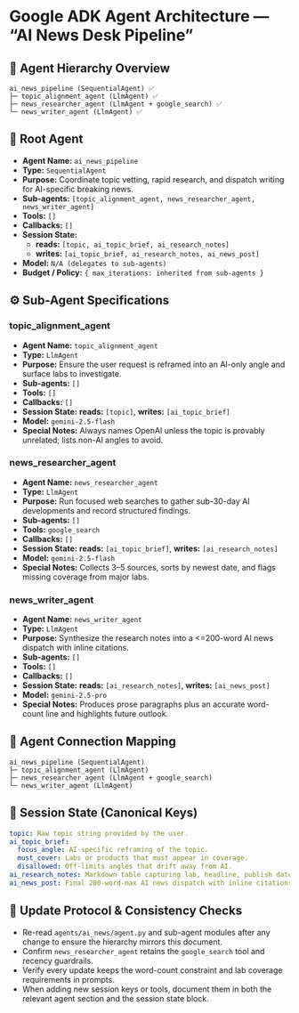 # Google ADK Agent Architecture — “AI News Desk Pipeline”

## 🧭 Agent Hierarchy Overview

```
ai_news_pipeline (SequentialAgent) ✅
├─ topic_alignment_agent (LlmAgent) ✅
├─ news_researcher_agent (LlmAgent + google_search) ✅
└─ news_writer_agent (LlmAgent) ✅
```

## 🧠 Root Agent

* **Agent Name:** `ai_news_pipeline`
* **Type:** `SequentialAgent`
* **Purpose:** Coordinate topic vetting, rapid research, and dispatch writing for AI-specific breaking news.
* **Sub-agents:** `[topic_alignment_agent, news_researcher_agent, news_writer_agent]`
* **Tools:** `[]`
* **Callbacks:** `[]`
* **Session State:**
  - **reads:** `[topic, ai_topic_brief, ai_research_notes]`
  - **writes:** `[ai_topic_brief, ai_research_notes, ai_news_post]`
* **Model:** `N/A (delegates to sub-agents)`
* **Budget / Policy:** `{ max_iterations: inherited from sub-agents }`

## ⚙️ Sub-Agent Specifications

### topic_alignment_agent

* **Agent Name:** `topic_alignment_agent`
* **Type:** `LlmAgent`
* **Purpose:** Ensure the user request is reframed into an AI-only angle and surface labs to investigate.
* **Sub-agents:** `[]`
* **Tools:** `[]`
* **Callbacks:** `[]`
* **Session State:** **reads:** `[topic]`, **writes:** `[ai_topic_brief]`
* **Model:** `gemini-2.5-flash`
* **Special Notes:** Always names OpenAI unless the topic is provably unrelated; lists non-AI angles to avoid.

### news_researcher_agent

* **Agent Name:** `news_researcher_agent`
* **Type:** `LlmAgent`
* **Purpose:** Run focused web searches to gather sub-30-day AI developments and record structured findings.
* **Sub-agents:** `[]`
* **Tools:** `google_search`
* **Callbacks:** `[]`
* **Session State:** **reads:** `[ai_topic_brief]`, **writes:** `[ai_research_notes]`
* **Model:** `gemini-2.5-flash`
* **Special Notes:** Collects 3–5 sources, sorts by newest date, and flags missing coverage from major labs.

### news_writer_agent

* **Agent Name:** `news_writer_agent`
* **Type:** `LlmAgent`
* **Purpose:** Synthesize the research notes into a <=200-word AI news dispatch with inline citations.
* **Sub-agents:** `[]`
* **Tools:** `[]`
* **Callbacks:** `[]`
* **Session State:** **reads:** `[ai_research_notes]`, **writes:** `[ai_news_post]`
* **Model:** `gemini-2.5-pro`
* **Special Notes:** Produces prose paragraphs plus an accurate word-count line and highlights future outlook.

## 🔗 Agent Connection Mapping

```
ai_news_pipeline (SequentialAgent)
├─ topic_alignment_agent (LlmAgent)
├─ news_researcher_agent (LlmAgent + google_search)
└─ news_writer_agent (LlmAgent)
```

## 🧱 Session State (Canonical Keys)

```yaml
topic: Raw topic string provided by the user.
ai_topic_brief:
  focus_angle: AI-specific reframing of the topic.
  must_cover: Labs or products that must appear in coverage.
  disallowed: Off-limits angles that drift away from AI.
ai_research_notes: Markdown table capturing lab, headline, publish date, publisher, significance, and URL for vetted sources.
ai_news_post: Final 200-word-max AI news dispatch with inline citations and explicit word count.
```

## 🔄 Update Protocol & Consistency Checks

* Re-read `agents/ai_news/agent.py` and sub-agent modules after any change to ensure the hierarchy mirrors this document.
* Confirm `news_researcher_agent` retains the `google_search` tool and recency guardrails.
* Verify every update keeps the word-count constraint and lab coverage requirements in prompts.
* When adding new session keys or tools, document them in both the relevant agent section and the session state block.

